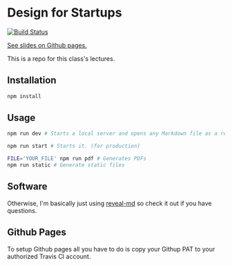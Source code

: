 # Design for Startups

[![Build Status](https://travis-ci.com/quitequinn/Design-for-Startups.svg?branch=master)](https://travis-ci.com/quitequinn/Design-for-Startups) 

[See slides on Github pages.](https://quitequinn.github.io/Design-for-Startups/)

This is a repo for this class's lectures.


## Installation

```bash
npm install
```


## Usage

```bash
npm run dev # Starts a local server and opens any Markdown file as a reveal.js presentation in the default browser. (for dev)

npm run start # Starts it. (for production)

FILE='YOUR_FILE' npm run pdf # Generates PDFs
npm run static # Generate static files
```



## Software

Otherwise, I'm basically just using [reveal-md](https://github.com/webpro/reveal-md) so check it out if you have questions. 




## Github Pages

To setup Github pages all you have to do is copy your Githup PAT to your authorized Travis CI account.